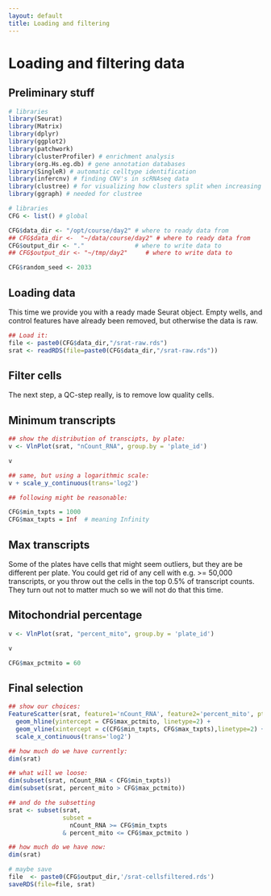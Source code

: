 ```yaml
---
layout: default
title: Loading and filtering
---
```


<!-- stuff to make Rmarkdown do what we want:  -->


<!-- load complete state from previous lesson ; not the first time-->

# Loading and filtering data
## Preliminary stuff


```r
# libraries
library(Seurat)
library(Matrix)
library(dplyr)
library(ggplot2)
library(patchwork)
library(clusterProfiler) # enrichment analysis
library(org.Hs.eg.db) # gene annotation databases
library(SingleR) # automatic celltype identification
library(infercnv) # finding CNV's in scRNAseq data
library(clustree) # for visualizing how clusters split when increasing resolution
library(ggraph) # needed for clustree
```


```r
# libraries
CFG <- list() # global

CFG$data_dir <- "/opt/course/day2" # where to ready data from
## CFG$data_dir <-  "~/data/course/day2" # where to ready data from
CFG$output_dir <- "."              # where to write data to
## CFG$output_dir <- "~/tmp/day2"     # where to write data to

CFG$random_seed <- 2033
```

## Loading data

This time we provide you with a ready made Seurat object. Empty wells,
and control features have already been removed, but otherwise the
data is raw. 


```r
## Load it:
file <- paste0(CFG$data_dir,"/srat-raw.rds")
srat <- readRDS(file=paste0(CFG$data_dir,"/srat-raw.rds"))
```

## Filter cells

The next step, a QC-step really, is to remove low quality cells.

## Minimum transcripts


```r
## show the distribution of transcipts, by plate:
v <- VlnPlot(srat, "nCount_RNA", group.by = 'plate_id')

v

## same, but using a logarithmic scale:
v + scale_y_continuous(trans='log2')

## following might be reasonable:

CFG$min_txpts = 1000
CFG$max_txpts = Inf  # meaning Infinity
```

## Max transcripts

Some of the plates have cells that might seem outliers, but they are
be different per plate. You could get rid of any cell with e.g. >=
50,000 transcripts, or you throw out the cells in the top 0.5% of
transcript counts.  They turn out not to matter much so we will not do
that this time.

<!-- for code throwing out 0.5% top percentile per plate, see prior to 21-Jan-2022 07:19:48 -->

## Mitochondrial percentage

<!-- @@ say something about myotic cells naturally expressing high mito -->


```r
v <- VlnPlot(srat, "percent_mito", group.by = 'plate_id')

v

CFG$max_pctmito = 60
```

## Final selection


```r
## show our choices:
FeatureScatter(srat, feature1='nCount_RNA', feature2='percent_mito', pt.size=2)  + 
  geom_hline(yintercept = CFG$max_pctmito, linetype=2) +
  geom_vline(xintercept = c(CFG$min_txpts, CFG$max_txpts),linetype=2) + 
  scale_x_continuous(trans='log2')

## how much do we have currently:
dim(srat)

## what will we loose:
dim(subset(srat, nCount_RNA < CFG$min_txpts))
dim(subset(srat, percent_mito > CFG$max_pctmito))

## and do the subsetting
srat <- subset(srat,
               subset =
                 nCount_RNA >= CFG$min_txpts
               & percent_mito <= CFG$max_pctmito ) 

## how much do we have now:
dim(srat)

# maybe save
file  <- paste0(CFG$output_dir,'/srat-cellsfiltered.rds')
saveRDS(file=file, srat)
```



<!-- lastly, save the complete sesssion for the next time -->

